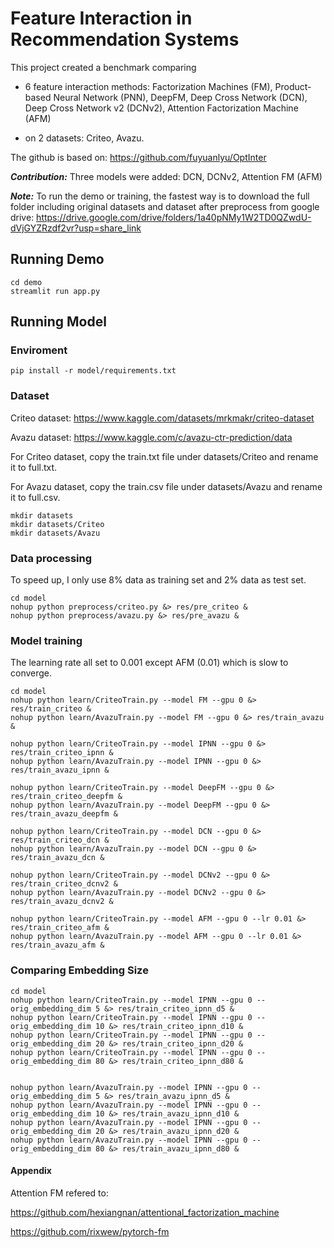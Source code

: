 # Feature Interaction in Recommendation Systems

This project created a benchmark comparing

- 6 feature interaction methods: Factorization Machines (FM), Product-based Neural Network (PNN), DeepFM, Deep Cross Network (DCN), Deep Cross Network v2 (DCNv2), Attention Factorization Machine (AFM)

- on 2 datasets: Criteo, Avazu.


The github is based on: https://github.com/fuyuanlyu/OptInter

***Contribution:*** Three models were added: DCN, DCNv2, Attention FM (AFM)

***Note:***
To run the demo or training, the fastest way is to download the full folder including original datasets and dataset after preprocess from google drive:
https://drive.google.com/drive/folders/1a40pNMy1W2TD0QZwdU-dVjGYZRzdf2vr?usp=share_link


## Running Demo
```
cd demo
streamlit run app.py
```

## Running Model
### Enviroment
```
pip install -r model/requirements.txt
```

### Dataset
Criteo dataset: https://www.kaggle.com/datasets/mrkmakr/criteo-dataset

Avazu dataset: https://www.kaggle.com/c/avazu-ctr-prediction/data

For Criteo dataset, copy the train.txt file under datasets/Criteo and rename it to full.txt.

For Avazu dataset, copy the train.csv file under datasets/Avazu and rename it to full.csv.

```
mkdir datasets
mkdir datasets/Criteo
mkdir datasets/Avazu
```

### Data processing
To speed up, I only use 8% data as training set and 2% data as test set.

```
cd model
nohup python preprocess/criteo.py &> res/pre_criteo &
nohup python preprocess/avazu.py &> res/pre_avazu &
```

### Model training
The learning rate all set to 0.001 except AFM (0.01) which is slow to converge.

```
cd model
nohup python learn/CriteoTrain.py --model FM --gpu 0 &> res/train_criteo &
nohup python learn/AvazuTrain.py --model FM --gpu 0 &> res/train_avazu &

nohup python learn/CriteoTrain.py --model IPNN --gpu 0 &> res/train_criteo_ipnn &
nohup python learn/AvazuTrain.py --model IPNN --gpu 0 &> res/train_avazu_ipnn &

nohup python learn/CriteoTrain.py --model DeepFM --gpu 0 &> res/train_criteo_deepfm &
nohup python learn/AvazuTrain.py --model DeepFM --gpu 0 &> res/train_avazu_deepfm &

nohup python learn/CriteoTrain.py --model DCN --gpu 0 &> res/train_criteo_dcn &
nohup python learn/AvazuTrain.py --model DCN --gpu 0 &> res/train_avazu_dcn &

nohup python learn/CriteoTrain.py --model DCNv2 --gpu 0 &> res/train_criteo_dcnv2 &
nohup python learn/AvazuTrain.py --model DCNv2 --gpu 0 &> res/train_avazu_dcnv2 &

nohup python learn/CriteoTrain.py --model AFM --gpu 0 --lr 0.01 &> res/train_criteo_afm &
nohup python learn/AvazuTrain.py --model AFM --gpu 0 --lr 0.01 &> res/train_avazu_afm &

```


### Comparing Embedding Size

```
cd model
nohup python learn/CriteoTrain.py --model IPNN --gpu 0 --orig_embedding_dim 5 &> res/train_criteo_ipnn_d5 &
nohup python learn/CriteoTrain.py --model IPNN --gpu 0 --orig_embedding_dim 10 &> res/train_criteo_ipnn_d10 &
nohup python learn/CriteoTrain.py --model IPNN --gpu 0 --orig_embedding_dim 20 &> res/train_criteo_ipnn_d20 &
nohup python learn/CriteoTrain.py --model IPNN --gpu 0 --orig_embedding_dim 80 &> res/train_criteo_ipnn_d80 &


nohup python learn/AvazuTrain.py --model IPNN --gpu 0 --orig_embedding_dim 5 &> res/train_avazu_ipnn_d5 &
nohup python learn/AvazuTrain.py --model IPNN --gpu 0 --orig_embedding_dim 10 &> res/train_avazu_ipnn_d10 &
nohup python learn/AvazuTrain.py --model IPNN --gpu 0 --orig_embedding_dim 20 &> res/train_avazu_ipnn_d20 &
nohup python learn/AvazuTrain.py --model IPNN --gpu 0 --orig_embedding_dim 80 &> res/train_avazu_ipnn_d80 &

```

#### Appendix

Attention FM refered to: 

https://github.com/hexiangnan/attentional_factorization_machine

https://github.com/rixwew/pytorch-fm
